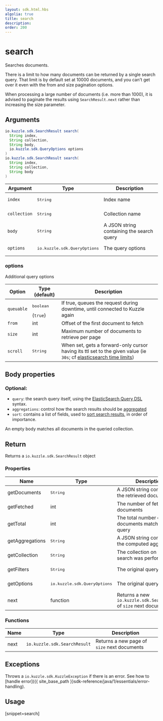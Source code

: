 ```yaml
---
layout: sdk.html.hbs
algolia: true
title: search
description:
order: 200
---
```


# search

Searches documents.

There is a limit to how many documents can be returned by a single search query.
That limit is by default set at 10000 documents, and you can't get over it even with the from and size pagination options.

<div class="alert alert-info">
  <p>
  When processing a large number of documents (i.e. more than 1000), it is advised to paginate the results using <code>SearchResult.next</code> rather than increasing the size parameter.
  </p>
</div>

## Arguments

```java
io.kuzzle.sdk.SearchResult search(
  String index,
  String collection, 
  String body, 
  io.kuzzle.sdk.QueryOptions options
)
io.kuzzle.sdk.SearchResult search(
  String index,
  String collection, 
  String body
)
```

| Argument | Type | Description |
| --- | --- | --- |
| `index` | <pre>String</pre> | Index name |
| `collection` | <pre>String</pre> | Collection name |
| `body` | <pre>String</pre> | A JSON string containing the search query |
| `options` | <pre>io.kuzzle.sdk.QueryOptions</pre> | The query options |

### options

Additional query options

| Option | Type (default) | Description |
| --- | --- | --- |
| `queuable` | <pre>boolean</pre> (`true`)| If true, queues the request during downtime, until connected to Kuzzle again |
| `from` | int | Offset of the first document to fetch |
| `size` | int | Maximum number of documents to retrieve per page  |
| `scroll` | <pre>String</pre> | When set, gets a forward-only cursor having its ttl set to the given value (ie `30s`; cf [elasticsearch time limits](https://www.elastic.co/guide/en/elasticsearch/reference/current/common-options.html#time-units)) |

## Body properties

### Optional:

- `query`: the search query itself, using the [ElasticSearch Query DSL](https://www.elastic.co/guide/en/elasticsearch/reference/5.6/query-dsl.html) syntax.
- `aggregations`: control how the search results should be [aggregated](https://www.elastic.co/guide/en/elasticsearch/reference/5.6/search-aggregations.html)
- `sort`: contains a list of fields, used to [sort search results](https://www.elastic.co/guide/en/elasticsearch/reference/5.6/search-request-sort.html), in order of importance.

An empty body matches all documents in the queried collection.

## Return

Returns a `io.kuzzle.sdk.SearchResult` object

### Properties

| Name | Type | Description |
| --- | --- | --- |
| getDocuments | <pre>String</pre> | A JSON string containing the retrieved documents |
| getFetched | int | The number of fetched documents |
| getTotal | int | The total number of documents matching the query |
| getAggregations | <pre>String</pre> | A JSON string containing the computed aggregations |
| getCollection | <pre>String</pre> | The collection on which the search was performed |
| getFilters | <pre>String</pre> | The original query |
| getOptions | <pre>io.kuzzle.sdk.QueryOptions</pre> | The original query options |
| next | function | Returns a new `io.kuzzle.sdk.SearchResult` of `size` next documents |

### Functions

| Name | Type | Description |
| --- | --- | --- |
| next | `io.kuzzle.sdk.SearchResult` | Returns a new page of `size` next documents |

## Exceptions

Throws a `io.kuzzle.sdk.KuzzleException` if there is an error. See how to [handle error]({{ site_base_path }}sdk-reference/java/1/essentials/error-handling).

## Usage

[snippet=search]
